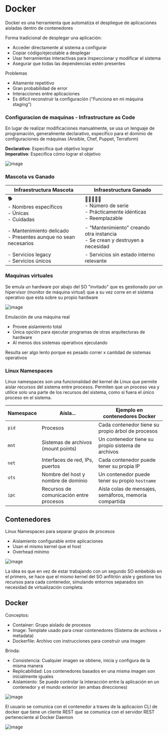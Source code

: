 # Docker 

Docker es una herramienta que automatiza el despliegue de aplicaciones aisladas dentro de contenedores

Forma tradicional de desplegar una aplicación:
- Acceder directamente al sistema a configurar
- Copiar código/ejecutable a desplegar
- Usar herramientas interactivas para inspeccionar y modificar el sistema
- Asegurar que todas las dependencias estén presentes

Problemas
- Altamente repetitivo
- Gran probabilidad de error
- Interacciones entre aplicaciones
- Es difícil reconstruir la configuración ("Funciona en mi máquina staging")

### Configuracion de maquinas - Infrastructure as Code
En lugar de realizar modificaciones manualmente, se usa un lenguaje de programación, generalmente declarativo, específico para el dominio de configuraciones de máquinas (Ansible, Chef, Puppet, Terraform)

**Declarativo**: Especifica qué objetivo lograr </br>
**Imperativo**: Especifica cómo lograr el objetivo

![image](https://github.com/user-attachments/assets/c1349815-9132-4987-a4ae-0f6bfbf45dfc)


### Mascota vs Ganado
| Infraestructura Mascota                               | Infraestructura Ganado                                  |
|--------------------------------------------------------|----------------------------------------------------------|
| 🐕<br>- Nombres específicos<br>- Únicas<br>- Cuidadas   | 🐄🐄🐄🐄🐄<br>- Número de serie<br>- Prácticamente idénticas<br>- Reemplazable |
| - Mantenimiento delicado<br>- Presentes aunque no sean necesarios | - "Mantenimiento" creando otra instancia<br>- Se crean y destruyen a necesidad |
| - Servicios legacy<br>- Servicios únicos               | - Servicios sin estado interno relevante                 |


### Maquinas virtuales
Se emula un hardware por abajo del SO "invitado" que es gestionado por un hipervisor (monitor de máquina virtual) que a su vez corre en el sistema operativo que esta sobre su propio hardware

![image](https://github.com/user-attachments/assets/84fa917d-5e95-443b-8738-1a1949002395)

Emulación de una máquina real
- Provee aislamiento total
- Única opción para ejecutar programas de otras arquitecturas de hardware
- Al menos dos sistemas operativos ejecutando

Resulta ser algo lento porque es pesado correr x cantidad de sistemas operativos

### Linux Namespaces
Linux namespaces son una funcionalidad del kernel de Linux que permite aislar recursos del sistema entre procesos. Permiten que un proceso vea y utilice solo una parte de los recursos del sistema, como si fuera el único proceso en el sistema.

| Namespace | Aísla...                                      | Ejemplo en contenedores Docker                                |
|-----------|-----------------------------------------------|----------------------------------------------------------------|
| `pid`     | Procesos                                      | Cada contenedor tiene su propio árbol de procesos              |
| `mnt`     | Sistemas de archivos (mount points)           | Un contenedor tiene su propio sistema de archivos              |
| `net`     | Interfaces de red, IPs, puertos               | Cada contenedor puede tener su propia IP                       |
| `uts`     | Nombre del host y nombre de dominio           | Un contenedor puede tener su propio `hostname`                 |
| `ipc`     | Recursos de comunicación entre procesos       | Aísla colas de mensajes, semáforos, memoria compartida         |

## Contenedores
Linux Namespaces para separar grupos de procesos
- Aislamiento configurable entre aplicaciones
- Usan el mismo kernel que el host
- Overhead mínimo

![image](https://github.com/user-attachments/assets/871a3d46-da7e-4314-bb9d-01d0ebdb8742)

La idea es que en vez de estar trabajando con un segundo SO embebido en el primero, se hace que el mismo kernel del SO anfitrión aísle y gestione los recursos para cada contenedor, simulando entornos separados sin necesidad de virtualización completa.

## Docker
Conceptos: 
- Container: Grupo aislado de procesos
- Image: Template usado para crear contenedores (Sistema de archivos + metadata)
- Dockerfile: Archivo con instrucciones para construir una imagen

Brinda:
- Consistencia: Cualquier imagen se obtiene, inicia y configura de la misma manera
- Replicabilidad: Los contenedores basados en una misma imagen son inicialmente iguales
- Aislamiento: Se puede controlar la interacción entre la aplicación en un contenedor y el mundo exterior (en ambas direcciones)

![image](https://github.com/user-attachments/assets/3397207a-b306-4c89-8981-f7661662f5e6)

El usuario se comunica con el contenedor a traves de la aplicacion CLI de docker que tiene un cliente REST que se comunica con el servidor REST perteneciente al Docker Daemon

![image](https://github.com/user-attachments/assets/9476f4de-1d9d-4ffd-b363-7642481ed0f6)

